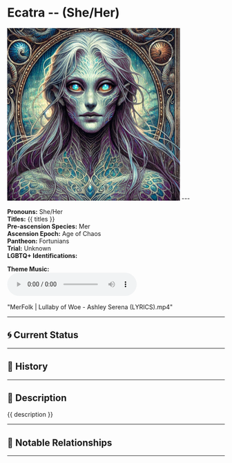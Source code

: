 # Ecatra  --  (She/Her)

<!-- Optional  -->
<img src="Ecatra.jpg" alt="Ecatra" style="width:400px;"/>
---

**Pronouns:** She/Her  
**Titles:** {{ titles }}  
**Pre-ascension Species:** Mer  
**Ascension Epoch:** Age of Chaos  
**Pantheon:** Fortunians  
**Trial:** Unknown  
**LGBTQ+ Identifications:**   


**Theme Music:**  
<audio controls>
  <source src="Ecatra | MerFolk | Lullaby of Woe - Ashley Serena (LYRICS).mp4" type="audio/mpeg">
  Your browser does not support the audio element.
</audio>

"MerFolk | Lullaby of Woe - Ashley Serena (LYRICS).mp4"

---

## 🌀 Current Status


---

## 📜 History


---

## 🧠 Description
{{ description }}

---

## 🧩 Notable Relationships

---
